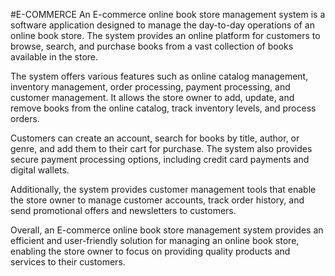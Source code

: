 #E-COMMERCE
An E-commerce online book store management system is a software application designed to manage the day-to-day operations of an online book store. The system provides an online platform for customers to browse, search, and purchase books from a vast collection of books available in the store.

The system offers various features such as online catalog management, inventory management, order processing, payment processing, and customer management. It allows the store owner to add, update, and remove books from the online catalog, track inventory levels, and process orders.

Customers can create an account, search for books by title, author, or genre, and add them to their cart for purchase. The system also provides secure payment processing options, including credit card payments and digital wallets.

Additionally, the system provides customer management tools that enable the store owner to manage customer accounts, track order history, and send promotional offers and newsletters to customers.

Overall, an E-commerce online book store management system provides an efficient and user-friendly solution for managing an online book store, enabling the store owner to focus on providing quality products and services to their customers.

